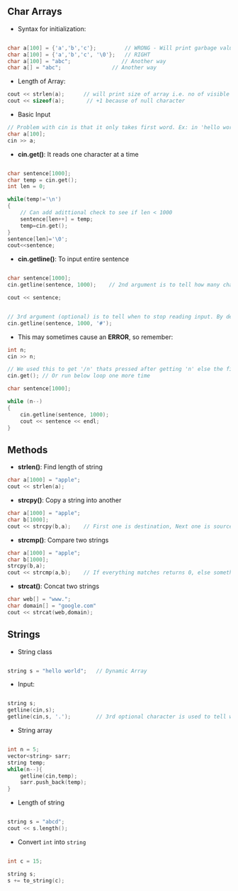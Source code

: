 ## Char Arrays

- Syntax for initialization:

```cpp

char a[100] = {'a','b','c'};         // WRONG - Will print garbage value
char a[100] = {'a','b','c', '\0'};   // RIGHT
char a[100] = "abc";                // Another way
char a[] = "abc";                // Another way
```

- Length of Array:

```cpp
cout << strlen(a);      // will print size of array i.e. no of visible characters
cout << sizeof(a);       // +1 because of null character
```

- Basic Input

```cpp
// Problem with cin is that it only takes first word. Ex: in 'hello world' only 'hello' will be considered
char a[100];
cin >> a;

```

- **cin.get()**: It reads one character at a time

```cpp

char sentence[1000];
char temp = cin.get();
int len = 0;

while(temp!='\n')
{
    // Can add adittional check to see if len < 1000
    sentence[len++] = temp;
    temp=cin.get();
}
sentence[len]='\0';
cout<<sentence;
```

- **cin.getline()**: To input entire sentence

```cpp

char sentence[1000];
cin.getline(sentence, 1000);    // 2nd argument is to tell how many characters it can hold

cout << sentence;


// 3rd argument (optional) is to tell when to stop reading input. By default it is  '\n'
cin.getline(sentence, 1000, '#');
```

- This may sometimes cause an **ERROR**, so remember:

```cpp
int n;
cin >> n;

// We used this to get '/n' thats pressed after getting 'n' else the first value in cin.getline will be '/n'
cin.get(); // Or run below loop one more time

char sentence[1000];

while (n--)
{
    cin.getline(sentence, 1000);
    cout << sentence << endl;
}
```

## Methods

- **strlen()**: Find length of string

```cpp
char a[1000] = "apple";
cout << strlen(a);
```

- **strcpy()**: Copy a string into another

```cpp
char a[1000] = "apple";
char b[1000];
cout << strcpy(b,a);    // First one is destination, Next one is source
```

- **strcmp()**: Compare two strings

```cpp
char a[1000] = "apple";
char b[1000];
strcpy(b,a);
cout << strcmp(a,b);    // If everything matches returns 0, else something negative or positive
```

- **strcat()**: Concat two strings

```cpp
char web[] = "www.";
char domain[] = "google.com"
cout << strcat(web,domain);

```

## Strings

- String class

```cpp

string s = "hello world";   // Dynamic Array

```

- Input:

```cpp

string s;
getline(cin,s);
getline(cin,s, '.');        // 3rd optional character is used to tell when to stop input. Delimitter

```

- String array

```cpp

int n = 5;
vector<string> sarr;
string temp;
while(n--){
    getline(cin,temp);
    sarr.push_back(temp);
}
```

- Length of string

```cpp

string s = "abcd";
cout << s.length();
```

- Convert `int` into `string`

```cpp

int c = 15;

string s;
s += to_string(c);

```
